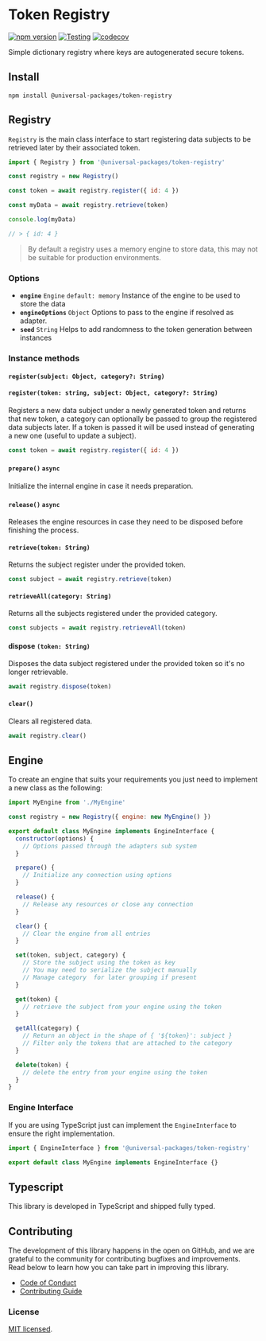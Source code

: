 # Token Registry

[![npm version](https://badge.fury.io/js/@universal-packages%2Ftoken-registry.svg)](https://www.npmjs.com/package/@universal-packages/token-registry)
[![Testing](https://github.com/universal-packages/universal-token-registry/actions/workflows/testing.yml/badge.svg)](https://github.com/universal-packages/universal-token-registry/actions/workflows/testing.yml)
[![codecov](https://codecov.io/gh/universal-packages/universal-token-registry/branch/main/graph/badge.svg?token=CXPJSN8IGL)](https://codecov.io/gh/universal-packages/universal-token-registry)

Simple dictionary registry where keys are autogenerated secure tokens.

## Install

```shell
npm install @universal-packages/token-registry
```

## Registry

`Registry` is the main class interface to start registering data subjects to be retrieved later by their associated token.

```js
import { Registry } from '@universal-packages/token-registry'

const registry = new Registry()

const token = await registry.register({ id: 4 })

const myData = await registry.retrieve(token)

console.log(myData)

// > { id: 4 }
```

> By default a registry uses a memory engine to store data, this may not be suitable for production environments.

### Options

- **`engine`** `Engine` `default: memory`
  Instance of the engine to be used to store the data
- **`engineOptions`** `Object`
  Options to pass to the engine if resolved as adapter.
- **`seed`** `String`
  Helps to add randomness to the token generation between instances

### Instance methods

#### **`register(subject: Object, category?: String)`**

#### **`register(token: string, subject: Object, category?: String)`**

Registers a new data subject under a newly generated token and returns that new token, a category can optionally be passed to group the registered data subjects later. If a token is passed it will be used instead of generating a new one (useful to update a subject).

```js
const token = await registry.register({ id: 4 })
```

#### **`prepare()`** **`async`**

Initialize the internal engine in case it needs preparation.

#### **`release()`** **`async`**

Releases the engine resources in case they need to be disposed before finishing the process.

#### **`retrieve(token: String)`**

Returns the subject register under the provided token.

```js
const subject = await registry.retrieve(token)
```

#### **`retrieveAll(category: String)`**

Returns all the subjects registered under the provided category.

```js
const subjects = await registry.retrieveAll(token)
```

#### **dispose `(token: String)`**

Disposes the data subject registered under the provided token so it's no longer retrievable.

```js
await registry.dispose(token)
```

#### **`clear()`**

Clears all registered data.

```js
await registry.clear()
```

## Engine

To create an engine that suits your requirements you just need to implement a new class as the following:

```js
import MyEngine from './MyEngine'

const registry = new Registry({ engine: new MyEngine() })
```

```js
export default class MyEngine implements EngineInterface {
  constructor(options) {
    // Options passed through the adapters sub system
  }

  prepare() {
    // Initialize any connection using options
  }

  release() {
    // Release any resources or close any connection
  }

  clear() {
    // Clear the engine from all entries
  }

  set(token, subject, category) {
    // Store the subject using the token as key
    // You may need to serialize the subject manually
    // Manage category  for later grouping if present
  }

  get(token) {
    // retrieve the subject from your engine using the token
  }

  getAll(category) {
    // Return an object in the shape of { '${token}': subject }
    // Filter only the tokens that are attached to the category
  }

  delete(token) {
    // delete the entry from your engine using the token
  }
}
```

### Engine Interface

If you are using TypeScript just can implement the `EngineInterface` to ensure the right implementation.

```ts
import { EngineInterface } from '@universal-packages/token-registry'

export default class MyEngine implements EngineInterface {}
```

## Typescript

This library is developed in TypeScript and shipped fully typed.

## Contributing

The development of this library happens in the open on GitHub, and we are grateful to the community for contributing bugfixes and improvements. Read below to learn how you can take part in improving this library.

- [Code of Conduct](./CODE_OF_CONDUCT.md)
- [Contributing Guide](./CONTRIBUTING.md)

### License

[MIT licensed](./LICENSE).
